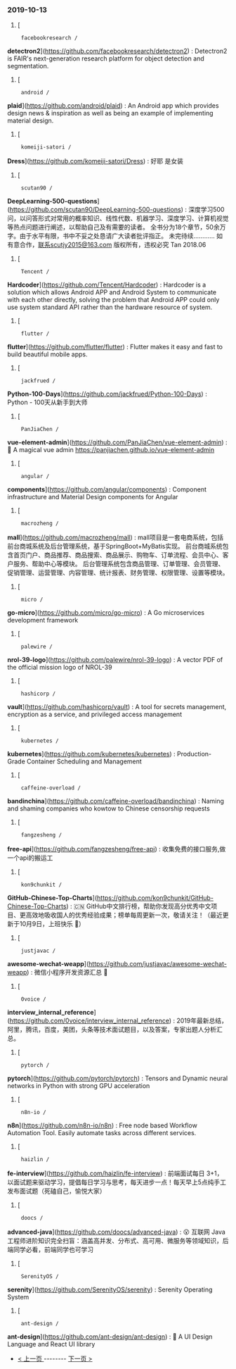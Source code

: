 ### 2019-10-13 
1. [
  

        facebookresearch /
**detectron2**](https://github.com/facebookresearch/detectron2) : Detectron2 is FAIR's next-generation research platform for object detection and segmentation.
1. [
  

        android /
**plaid**](https://github.com/android/plaid) : An Android app which provides design news & inspiration as well as being an example of implementing material design.
1. [
  

        komeiji-satori /
**Dress**](https://github.com/komeiji-satori/Dress) : 好耶 是女装
1. [
  

        scutan90 /
**DeepLearning-500-questions**](https://github.com/scutan90/DeepLearning-500-questions) : 深度学习500问，以问答形式对常用的概率知识、线性代数、机器学习、深度学习、计算机视觉等热点问题进行阐述，以帮助自己及有需要的读者。 全书分为18个章节，50余万字。由于水平有限，书中不妥之处恳请广大读者批评指正。 未完待续............ 如有意合作，联系scutjy2015@163.com 版权所有，违权必究 Tan 2018.06
1. [
  

        Tencent /
**Hardcoder**](https://github.com/Tencent/Hardcoder) : Hardcoder is a solution which allows Android APP and Android System to communicate with each other directly, solving the problem that Android APP could only use system standard API rather than the hardware resource of system.
1. [
  

        flutter /
**flutter**](https://github.com/flutter/flutter) : Flutter makes it easy and fast to build beautiful mobile apps.
1. [
  

        jackfrued /
**Python-100-Days**](https://github.com/jackfrued/Python-100-Days) : Python - 100天从新手到大师
1. [
  

        PanJiaChen /
**vue-element-admin**](https://github.com/PanJiaChen/vue-element-admin) : 🎉 A magical vue admin https://panjiachen.github.io/vue-element-admin
1. [
  

        angular /
**components**](https://github.com/angular/components) : Component infrastructure and Material Design components for Angular
1. [
  

        macrozheng /
**mall**](https://github.com/macrozheng/mall) : mall项目是一套电商系统，包括前台商城系统及后台管理系统，基于SpringBoot+MyBatis实现。 前台商城系统包含首页门户、商品推荐、商品搜索、商品展示、购物车、订单流程、会员中心、客户服务、帮助中心等模块。 后台管理系统包含商品管理、订单管理、会员管理、促销管理、运营管理、内容管理、统计报表、财务管理、权限管理、设置等模块。
1. [
  

        micro /
**go-micro**](https://github.com/micro/go-micro) : A Go microservices development framework
1. [
  

        palewire /
**nrol-39-logo**](https://github.com/palewire/nrol-39-logo) : A vector PDF of the official mission logo of NROL-39
1. [
  

        hashicorp /
**vault**](https://github.com/hashicorp/vault) : A tool for secrets management, encryption as a service, and privileged access management
1. [
  

        kubernetes /
**kubernetes**](https://github.com/kubernetes/kubernetes) : Production-Grade Container Scheduling and Management
1. [
  

        caffeine-overload /
**bandinchina**](https://github.com/caffeine-overload/bandinchina) : Naming and shaming companies who kowtow to Chinese censorship requests
1. [
  

        fangzesheng /
**free-api**](https://github.com/fangzesheng/free-api) : 收集免费的接口服务,做一个api的搬运工
1. [
  

        kon9chunkit /
**GitHub-Chinese-Top-Charts**](https://github.com/kon9chunkit/GitHub-Chinese-Top-Charts) : 🇨🇳 GitHub中文排行榜，帮助你发现高分优秀中文项目、更高效地吸收国人的优秀经验成果；榜单每周更新一次，敬请关注！（最近更新于10月9日，上班快乐 🎉）
1. [
  

        justjavac /
**awesome-wechat-weapp**](https://github.com/justjavac/awesome-wechat-weapp) : 微信小程序开发资源汇总 💯
1. [
  

        0voice /
**interview_internal_reference**](https://github.com/0voice/interview_internal_reference) : 2019年最新总结，阿里，腾讯，百度，美团，头条等技术面试题目，以及答案，专家出题人分析汇总。
1. [
  

        pytorch /
**pytorch**](https://github.com/pytorch/pytorch) : Tensors and Dynamic neural networks in Python with strong GPU acceleration
1. [
  

        n8n-io /
**n8n**](https://github.com/n8n-io/n8n) : Free node based Workflow Automation Tool. Easily automate tasks across different services.
1. [
  

        haizlin /
**fe-interview**](https://github.com/haizlin/fe-interview) : 前端面试每日 3+1，以面试题来驱动学习，提倡每日学习与思考，每天进步一点！每天早上5点纯手工发布面试题（死磕自己，愉悦大家）
1. [
  

        doocs /
**advanced-java**](https://github.com/doocs/advanced-java) : 😮 互联网 Java 工程师进阶知识完全扫盲：涵盖高并发、分布式、高可用、微服务等领域知识，后端同学必看，前端同学也可学习
1. [
  

        SerenityOS /
**serenity**](https://github.com/SerenityOS/serenity) : Serenity Operating System
1. [
  

        ant-design /
**ant-design**](https://github.com/ant-design/ant-design) : 🌈 A UI Design Language and React UI library 

- [ < 上一页 ](https://github.com/able8/github-trending-daily-record/blob/master/2019-10-12.md) -------- [ 下一页 > ](https://github.com/able8/github-trending-daily-record/blob/master/2019-10-14.md)